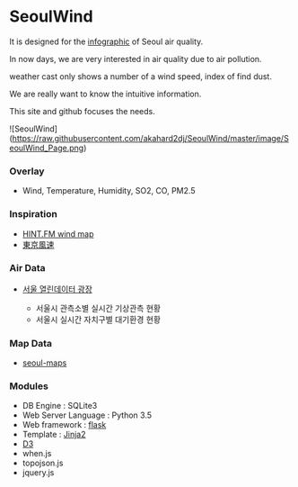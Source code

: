 # SeoulWind

It is designed for the [infographic](https://en.wikipedia.org/wiki/Infographic) of Seoul air quality.

In now days, we are very interested in air quality due to air pollution.
 
weather cast only shows a number of a wind speed, index of find dust.

We are really want to know the intuitive information.

This site and github focuses the needs.

![SeoulWind] (https://raw.githubusercontent.com/akahard2dj/SeoulWind/master/image/SeoulWind_Page.png)

### Overlay
 - Wind, Temperature, Humidity, SO2, CO, PM2.5

### Inspiration
 - [HINT.FM wind map](http://hint.fm/wind/)
 - [東京風速](https://air.nullschool.net/)
 
### Air Data
 - [서울 열린데이터 광장](http://data.seoul.go.kr)
 
    - 서울시 관측소별 실시간 기상관측 현황
    - 서울시 실시간 자치구별 대기환경 현황
  
### Map Data
 - [seoul-maps](https://github.com/southkorea/seoul-maps)
 
  
### Modules
 - DB Engine : SQLite3
 - Web Server Language : Python 3.5
 - Web framework : [flask](http://flask.pocoo.org/)
 - Template : [Jinja2](http://jinja.pocoo.org/docs/2.9/)
 - [D3](https://d3js.org/)
 - when.js
 - topojson.js
 - jquery.js
